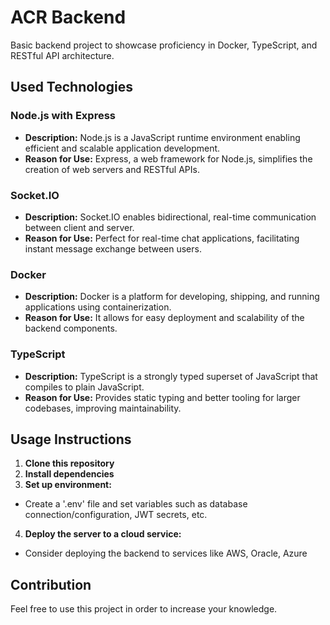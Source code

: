 # ACR Backend

Basic backend project to showcase proficiency in Docker, TypeScript, and RESTful API architecture.

## Used Technologies

### Node.js with Express
- **Description:** Node.js is a JavaScript runtime environment enabling efficient and scalable application development.
- **Reason for Use:** Express, a web framework for Node.js, simplifies the creation of web servers and RESTful APIs.

### Socket.IO
- **Description:** Socket.IO enables bidirectional, real-time communication between client and server.
- **Reason for Use:** Perfect for real-time chat applications, facilitating instant message exchange between users.

### Docker
- **Description:** Docker is a platform for developing, shipping, and running applications using containerization.
- **Reason for Use:** It allows for easy deployment and scalability of the backend components.

### TypeScript
- **Description:** TypeScript is a strongly typed superset of JavaScript that compiles to plain JavaScript.
- **Reason for Use:** Provides static typing and better tooling for larger codebases, improving maintainability.

## Usage Instructions

1. **Clone this repository**
2. **Install dependencies**
3. **Set up environment:**
  - Create a '.env' file and set variables such as database connection/configuration, JWT secrets, etc.
4. **Deploy the server to a cloud service:**
  - Consider deploying the backend to services like AWS, Oracle, Azure

## Contribution
Feel free to use this project in order to increase your knowledge.
